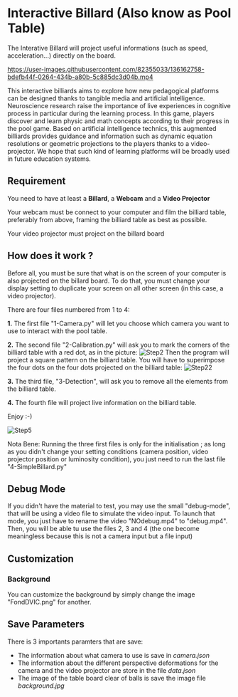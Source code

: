 # Interactive Billard (Also know as Pool Table)
 
The Interative Billard will project useful informations (such as speed, acceleration...) directly on the board.

https://user-images.githubusercontent.com/82355033/136162758-bdefb44f-0264-434b-a80b-5c885dc3d04b.mp4

This interactive billiards aims to explore how new pedagogical platforms can be designed thanks to tangible media and artificial intelligence. Neuroscience research raise the importance of live experiences in cognitive process in particular during the learning process. In this game, players discover and learn physic and math concepts according to their progress in the pool game. Based on artificial intelligence technics, this augmented billiards provides guidance and information such as dynamic equation resolutions or geometric projections to the players thanks to a video-projector. We hope that such kind of learning platforms will be broadly used in future education systems.

## Requirement

You need to have at least a **Billard**, a **Webcam** and a **Video Projector**

Your webcam must be connect to your computer and film the billiard table, preferably from above, framing the billiard table as best as possible.

Your video projector must project on the billard board 

## How does it work ?

Before all, you must be sure that what is on the screen of your computer is also projected on the billard board. To do that, you must change your display setting to duplicate your screen on all other screen (in this case, a video projector).

There are four files numbered from 1 to 4:

**1.** The first file "1-Camera.py" will let you choose which camera you want to use to interact with the pool table.

**2.** The second file "2-Calibration.py" will ask you to mark the corners of the billiard table with a red dot, as in the picture:
![Step2](https://user-images.githubusercontent.com/82355033/136162943-6e1aa60d-3e5e-4ee9-aec9-d7741124032d.png)
Then the program will project a square pattern on the billiard table. You will have to superimpose the four dots on the four dots projected on the billiard table:
![Step22](https://user-images.githubusercontent.com/82355033/136165042-bf947717-2973-4c40-ace8-ab084fb3d31d.png)

**3.** The third file, "3-Detection", will ask you to remove all the elements from the billiard table.

**4.** The fourth file will project live information on the billiard table.

Enjoy :-)

![Step5](https://user-images.githubusercontent.com/82355033/136165592-53749120-44e6-4f7a-9b4d-f0c549a649ba.jpg)

Nota Bene: Running the three first files is only for the initialisation ; as long as you didn't change your setting conditions (camera position, video projector position or luminosity condition), you just need to run the last file "4-SimpleBillard.py"

## Debug Mode

If you didn't have the material to test, you may use the small "debug-mode", that will be using a video file to simulate the video input. To launch that mode, you just have to rename the video "NOdebug.mp4" to "debug.mp4". Then, you will be able tu use the files 2, 3 and 4 (the one become meaningless because this is not a camera input but a file input)

## Customization

### Background

You can customize the background by simply change the image "FondDVIC.png" for another.

## Save Parameters

There is 3 importants paramters that are save:

+ The information about what camera to use is save in *camera.json*
+ The information about the different perspective deformations for the camera and the video projector are store in the file *data.json*
+ The image of the table board clear of balls is save the image file *background.jpg*
